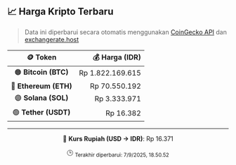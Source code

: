 

<!-- HARGA_KRIPTO -->
## 📈 Harga Kripto Terbaru

> Data ini diperbarui secara otomatis menggunakan [CoinGecko API](https://www.coingecko.com/) dan [exchangerate.host](https://exchangerate.host/)

<div align="center">

| 🪙 Token | 💰 Harga (IDR) |
|:------:|---------------:|
| 🟠 **Bitcoin (BTC)**   | Rp 1.822.169.615 |
| 🔵 **Ethereum (ETH)**  | Rp 70.550.192 |
| 🟣 **Solana (SOL)**    | Rp 3.333.971 |
| 🟢 **Tether (USDT)**   | Rp 16.382 |

---

💱 **Kurs Rupiah (USD → IDR)**: Rp 16.371

🕒 <sub>Terakhir diperbarui: 7/9/2025, 18.50.52</sub>

</div>
<!-- /HARGA_KRIPTO -->